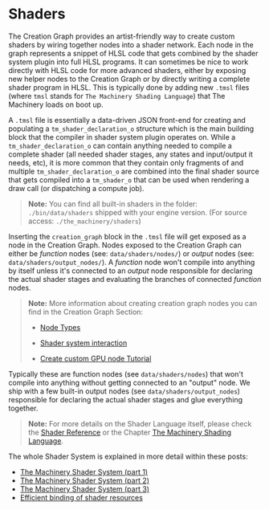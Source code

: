 # Shaders

The Creation Graph provides an artist-friendly way to create custom shaders by wiring together nodes into a shader network. Each node in the graph represents a snippet of HLSL code that gets combined by the shader system plugin into full HLSL programs. It can sometimes be nice to work directly with HLSL code for more advanced shaders, either by exposing new helper nodes to the Creation Graph or by directly writing a complete shader program in HLSL. This is typically done by adding new `.tmsl` files (where `tmsl` stands for `The Machinery Shading Language`) that The Machinery loads on boot up.

A `.tmsl` file is essentially a data-driven JSON front-end for creating and populating a `tm_shader_declaration_o` structure which is the main building block that the compiler in shader system plugin operates on. While a `tm_shader_declaration_o` can contain anything needed to compile a complete shader (all needed shader stages, any states and input/output it needs, etc), it is more common that they contain only fragments of and multiple `tm_shader_declaration_o` are combined into the final shader source that gets compiled into a `tm_shader_o` that can be used when rendering a draw call (or dispatching a compute job).



> **Note:** You can find all built-in shaders in the folder: `./bin/data/shaders` shipped with your engine version. (For source access: `./the_machinery/shaders`)



Inserting the `creation_graph` block in the `.tmsl` file will get exposed as a node in the Creation Graph. Nodes exposed to the Creation Graph can either be *function* nodes (see: `data/shaders/nodes/`) or *output* nodes (see: `data/shaders/output_nodes/`). A *function* node won't compile into anything by itself unless it's connected to an *output* node responsible for declaring the actual shader stages and evaluating the branches of connected *function* nodes.



>  **Note:** More information about creating creation graph nodes you can find in the Creation Graph Section:
>
> - [Node Types]({{the_machinery_book}}/creation_graphs/node_types.html)
>
> - [Shader system interaction]({{the_machinery_book}}/creation_graphs/shader_system.html)
>
> - [Create custom GPU node Tutorial]({{tutorials}}/creation_graph/custom_gpu_nodes.html)



Typically these are function nodes (see `data/shaders/nodes`) that won't compile into anything without getting connected to an "output" node. We ship with a few built-in output nodes (see `data/shaders/output_nodes`) responsible for declaring the actual shader stages and glue everything together. 

>  **Note:** For more details on the Shader Language itself, please check the [Shader Reference](https://ourmachinery.com/apidoc/doc/shader_system_reference.md.html) or the Chapter [The Machinery Shading Language]({{the_machinery_book}}/the_machinery_shading_language.md).

The whole Shader System is explained in more detail within these posts:

- [The Machinery Shader System (part 1)](https://ourmachinery.com/post/the-machinery-shader-system-part-1/)
- [The Machinery Shader System (part 2)](https://ourmachinery.com/post/the-machinery-shader-system-part-2/)
- [The Machinery Shader System (part 3)](https://ourmachinery.com/post/the-machinery-shader-system-part-3/)
- [Efficient binding of shader resources](https://ourmachinery.com/post/efficient-binding-of-shader-resources/)